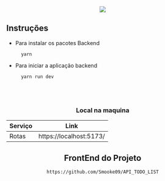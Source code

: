 <div align="center">

<img src="https://i.imgur.com/uEQBnW1.png">

</div>

## Instruções

- Para instalar os pacotes Backend

        yarn

- Para iniciar a aplicação backend

        yarn run dev


<br>
<br>
<div align="center">

### Local na maquina

| Serviço | Link                    |
| ------- | ----------------------- |
| Rotas   | https://localhost:5173/ |

<div>

## FrontEnd do Projeto

    https://github.com/Smooke09/API_TODO_LIST
